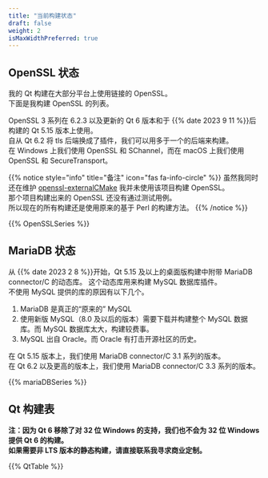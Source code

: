 ```yaml
---
title: "当前构建状态"
draft: false
weight: 2
isMaxWidthPreferred: true
---
```


## OpenSSL 状态

我的 Qt 构建在大部分平台上使用链接的 OpenSSL。  
下面是我构建 OpenSSL 的列表。

OpenSSL 3 系列在 6.2.3 以及更新的 Qt 6 版本和于 {{% date 2023 9 11 %}}后构建的 Qt 5.15 版本上使用。  
自从 Qt 6.2 将 tls 后端换成了插件，我们可以用多于一个的后端来构建。  
在 Windows 上我们使用 OpenSSL 和 SChannel，而在 macOS 上我们使用 OpenSSL 和 SecureTransport。

{{% notice style="info" title="备注"  icon="fas fa-info-circle" %}}
虽然我同时还在维护 [openssl-externalCMake](https://github.com/Fsu0413/openssl-externalCMake) 我并未使用该项目构建 OpenSSL。  
那个项目构建出来的 OpenSSL 还没有通过测试用例。  
所以现在的所有构建还是使用原来的基于 Perl 的构建方法。
{{% /notice %}}

{{% OpenSSLSeries %}}

## MariaDB 状态

从 {{% date 2023 2 8 %}}开始，Qt 5.15 及以上的桌面版构建中附带 MariaDB connector/C 的动态库。
这个动态库用来构建 MySQL 数据库插件。  
不使用 MySQL 提供的库的原因有以下几个。

1. MariaDB 是真正的“原来的” MySQL
1. 使用新版 MySQL（8.0 及以后的版本）需要下载并构建整个 MySQL 数据库。而 MySQL 数据库太大，构建较费事。
1. MySQL 出自 Oracle。而 Oracle 有打击开源社区的历史。

在 Qt 5.15 版本上，我们使用 MariaDB connector/C 3.1 系列的版本。  
在 Qt 6.2 以及更高的版本上，我们使用 MariaDB connector/C 3.3 系列的版本。

{{% mariaDBSeries %}}

## Qt 构建表

**注：因为 Qt 6 移除了对 32 位 Windows 的支持，我们也不会为 32 位 Windows 提供 Qt 6 的构建。**   
**如果需要非 LTS 版本的静态构建，请直接联系我寻求商业定制。**

{{% QtTable %}}
